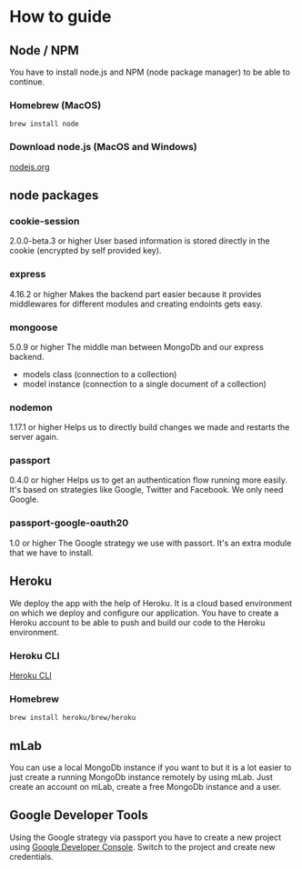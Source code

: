 # How to guide
## Node / NPM
You have to install node.js and NPM (node package manager) to be able to continue.

### Homebrew (MacOS)
```
brew install node
```

### Download node.js (MacOS and Windows)
[nodejs.org](<https://nodejs.org/en/>)

## node packages
### cookie-session
2.0.0-beta.3 or higher
User based information is stored directly in the cookie (encrypted by self provided key).

### express
4.16.2 or higher
Makes the backend part easier because it provides middlewares for different modules and creating endoints gets easy.

### mongoose
5.0.9 or higher
The middle man between MongoDb and our express backend.
- models class (connection to a collection)
- model instance (connection to a single document of a collection)

### nodemon
1.17.1 or higher
Helps us to directly build changes we made and restarts the server again.

### passport
0.4.0 or higher
Helps us to get an authentication flow running more easily. It's based on strategies like Google, Twitter and Facebook. We only need Google.

### passport-google-oauth20
1.0 or higher
The Google strategy we use with passort. It's an extra module that we have to install.

## Heroku
We deploy the app with the help of Heroku. It is a cloud based environment on which we deploy and configure our application. You have to create a Heroku account to be able to push and build our code to the Heroku environment.

### Heroku CLI
[Heroku CLI](<https://devcenter.heroku.com/articles/heroku-cli>) 

### Homebrew
```
brew install heroku/brew/heroku
```

## mLab
You can use a local MongoDb instance if you want to but it is a lot easier to just create a running MongoDb instance remotely by using mLab. Just create an account on mLab, create a free MongoDb instance and a user.

## Google Developer Tools
Using the Google strategy via passport you have to create a new project using [Google Developer Console](<https://console.developers.google.com>). Switch to the project and create new credentials.